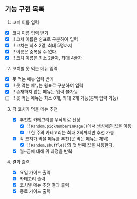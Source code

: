 ## 기능 구현 목록

1. 코치 이름 입력

- [x] 코치 이름 입력 받기
- [x] ‼️ 코치 이름은 쉼표로 구분하여 입력
- [x] ‼️ 코치는 최소 2명, 최대 5명까지
- [x] ‼️ 이름은 중복될 수 없다.
- [x] ‼️ 코치 이름은 최소 2글자, 최대 4글자

2. 코치별 못 먹는 메뉴 입력

- [x] 못 먹는 메뉴 입력 받기
- [x] ‼️ 못 먹는 메뉴는 쉼표로 구분하여 입력
- [x] ‼️ 존재하지 않는 메뉴는 입력 불가능
- [ ] ‼️ 못 먹는 메뉴는 최소 0개, 최대 2개 가능(공백 입력 가능)

3. 각 코치가 먹을 메뉴 추천

   - [x] 추천할 카테고리를 무작위로 선정
     - [x] ‼️ `Random.pickNumberInRage()`에서 생성해준 값을 이용
     - [x] ‼️ 한 주의 카테고리는 최대 2회까지만 추천 가능
   - [x] 각 코치가 먹을 메뉴를 추천(못 먹는 메뉴는 제외)
     - [x] ‼️ `Random.shuffle()`의 첫 번째 값을 사용한다.
   - [x] 월~금에 대해 위 과정을 반복

4. 결과 출력
   - [x] 요일 가이드 출력
   - [x] 카테고리 출력
   - [x] 코치별 메뉴 추천 결과 출력
   - [x] 종료 가이드 출력
